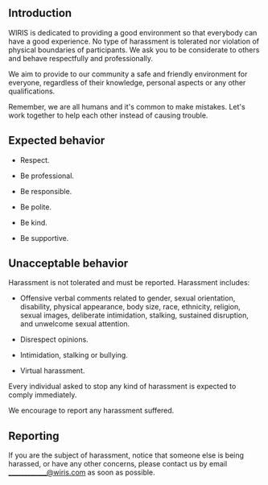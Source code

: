 ## Introduction

WIRIS is dedicated to providing a good environment so that everybody can have a good experience. No type of harassment is tolerated nor violation of physical boundaries of participants. We ask you to be considerate to others and behave respectfully and professionally. 

We aim to provide to our community a safe and friendly environment for everyone, regardless of their knowledge, personal aspects or any other qualifications.

Remember, we are all humans and it's common to make mistakes. Let's work together to help each other instead of causing trouble.

## Expected behavior

 - Respect.

 - Be professional.

 - Be responsible.

 - Be polite.

 - Be kind.
  
 - Be supportive.

## Unacceptable behavior

Harassment is not tolerated and must be reported. Harassment includes:

- Offensive verbal comments related to gender, sexual orientation, disability, physical appearance, body size, race, ethnicity, religion, sexual images, deliberate intimidation, stalking, sustained disruption, and unwelcome sexual attention.

- Disrespect opinions.

- Intimidation, stalking or bullying.

- Virtual harassment.

Every individual asked to stop any kind of harassment is expected to comply immediately.

We encourage to report any harassment suffered.

## Reporting 

If you are the subject of harassment, notice that someone else is being harassed, or have any other concerns, please contact us by email ____________@wiris.com as soon as possible.